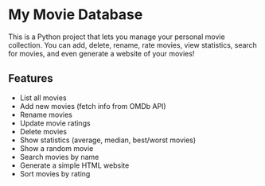 # My Movie Database

This is a Python project that lets you manage your personal movie collection. 
You can add, delete, rename, rate movies, view statistics, search for movies, and even generate a website of your movies!

## Features
- List all movies
- Add new movies (fetch info from OMDb API)
- Rename movies
- Update movie ratings
- Delete movies
- Show statistics (average, median, best/worst movies)
- Show a random movie
- Search movies by name
- Generate a simple HTML website
- Sort movies by rating


